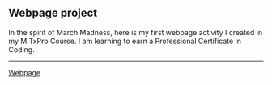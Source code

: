 Webpage project
---
In the spirit of March Madness, here is my first webpage activity I created in my MITxPro Course. I am learning to earn a Professional Certificate in Coding.
___
[Webpage](/Users/brandondobransky/Documents/MIT/webpage/march.html)
